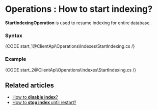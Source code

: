 ﻿# Operations : How to start indexing?

**StartIndexingOperation** is used to resume indexing for entire database. 

### Syntax

{CODE start_1@ClientApi\Operations\Indexes\StartIndexing.cs /}

### Example

{CODE start_2@ClientApi\Operations\Indexes\StartIndexing.cs /}

## Related articles

- [How to **disable index**?](../../../client-api/operations/maintenance/disable-index-operation)
- [How to **stop index** until restart?](../../../client-api/operations/maintenance/stop-index-operation)
